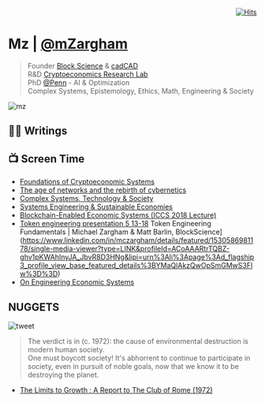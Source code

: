 <div align="right">
  
[![Hits](https://hits.seeyoufarm.com/api/count/incr/badge.svg?url=https%3A%2F%2Fgithub.com%2FUnderground-Railroad%2FmagnificentMammals%2Fblob%2Fmain%2FmagnificentMammals%2Fmz.md&count_bg=%23FF10B2&title_bg=%23555555&icon=reverbnation.svg&icon_color=%23E7E7E7&title=hits&edge_flat=false)](https://hits.seeyoufarm.com)
  
 </div>
 
# Mz | [@mZargham](https://twitter.com/mZargham)
> Founder  [Block Science](http://Block.Science) & [cadCAD](http://cadcad.org) <br>
> R&D [Cryptoeconomics Research Lab](https://twitter.com/crypto3conomics) <br>
> PhD [@Penn](https://twitter.com/Penn) -  AI & Optimization <br>
> Complex Systems, Epistemology, Ethics, Math, Engineering & Society <br>

![mz](https://cdn.discordapp.com/attachments/894474009759084564/929600850932924466/Qp3oy1Ox_400x400.png)

## ✍🏻 Writings

## 📺 Screen Time
+ [Foundations of Cryptoeconomic Systems](https://www.linkedin.com/in/mczargham/overlay/1587162428544/single-media-viewer?type=LINK&profileId=ACoAAARtrTQBZ-ghv1pKWAhInyJA_JbvR8D3HNg&lipi=urn%3Ali%3Apage%3Ad_flagship3_profile_view_base%3Bp5nhWQ0bQECAVeqtS9fsSw%3D%3D)
+ [The age of networks and the rebirth of cybernetics](https://i.ytimg.com/vi/IyNvoYuSFII/hqdefault.jpg)
+ [Complex Systems, Technology & Society](https://i.ytimg.com/vi/nOP6anxiHkk/hqdefault.jpg)
+ [Systems Engineering & Sustainable Economies](https://media-exp1.licdn.com/dms/image/sync/C4D27AQHjDX1c-iAmkw/articleshare-shrink_480/0/1641755608284?e=1642053600&v=beta&t=i_D05mpy4iy3yW2gUiodxIpndt33VRgaAO2faIsQR00)
+ [Blockchain-Enabled Economic Systems (ICCS 2018 Lecture)](https://www.linkedin.com/in/mczargham/overlay/1533073308783/single-media-viewer?type=LINK&profileId=ACoAAARtrTQBZ-ghv1pKWAhInyJA_JbvR8D3HNg&lipi=urn%3Ali%3Apage%3Ad_flagship3_profile_view_base%3Bp5nhWQ0bQECAVeqtS9fsSw%3D%3D)
+ [Token engineering presentation 5 13-18](https://www.linkedin.com/in/mczargham/details/featured/1527041760558/single-media-viewer?type=LINK&profileId=ACoAAARtrTQBZ-ghv1pKWAhInyJA_JbvR8D3HNg&lipi=urn%3Ali%3Apage%3Ad_flagship3_profile_view_base_featured_details%3BYMaQlAkzQwOpSmGMwS3Flw%3D%3D)
Token Engineering Fundamentals | Michael Zargham & Matt Barlin, BlockScience](https://www.linkedin.com/in/mczargham/details/featured/1530586981178/single-media-viewer?type=LINK&profileId=ACoAAARtrTQBZ-ghv1pKWAhInyJA_JbvR8D3HNg&lipi=urn%3Ali%3Apage%3Ad_flagship3_profile_view_base_featured_details%3BYMaQlAkzQwOpSmGMwS3Flw%3D%3D)
+ [On Engineering Economic Systems](https://media-exp1.licdn.com/dms/image/sync/C4E27AQG4BuVRPu4Z7A/articleshare-shrink_480/0/1641897647189?e=1642053600&v=beta&t=XI5bupLS0FH2waogJ5fv6gGJuC2J_VN0yM9MMV33Z-Y)

## NUGGETS
![tweet](https://pbs.twimg.com/media/FIgp5A5XEAUk3pQ?format=png&name=large)
> The verdict is in (c. 1972): the cause of environmental destruction is modern human society.<br>
> One must boycott society! It's abhorrent to continue to participate in society, even in pursuit of noble goals, now that we know it to be destroying the planet.
+ [The Limits to Growth : A Report to The Club of Rome (1972)](https://web.ics.purdue.edu/~wggray/Teaching/His300/Illustrations/Limits-to-Growth.pdf) 
